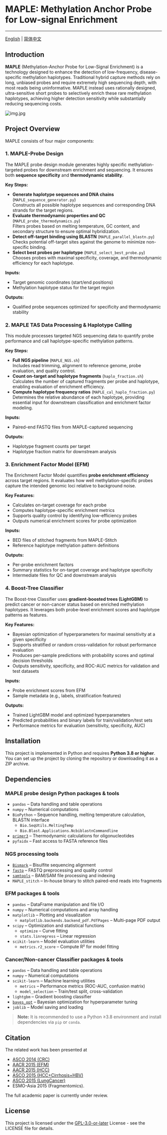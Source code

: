 # MAPLE: Methylation Anchor Probe for Low-signal Enrichment

---

[English](./README.md) | [简体中文](./README_zh.md)

## Introduction

**MAPLE** (Methylation-Anchor Probe for Low-Signal Enrichment) is a technology designed to enhance the detection of low-frequency, disease-specific methylation haplotypes. Traditional hybrid capture methods rely on long, unbiased probes and require extremely high sequencing depth, with most reads being uninformative. MAPLE instead uses rationally designed, ultra-sensitive short probes to selectively enrich these rare methylation haplotypes, achieving higher detection sensitivity while substantially reducing sequencing costs.

![img.jpg](imgs/probe_design.jpg)

## Project Overview

MAPLE consists of four major components:

### 1. MAPLE-Probe Design
The MAPLE probe design module generates highly specific methylation-targeted probes for downstream enrichment and sequencing. It ensures both **sequence specificity** and **thermodynamic stability**.

**Key Steps:**
- **Generate haplotype sequences and DNA chains** (`MAPLE_sequence_generator.py`)  
  Constructs all possible haplotype sequences and corresponding DNA strands for the target regions.
- **Evaluate thermodynamic properties and QC** (`MAPLE_probe_thermodynamics.py`)  
  Filters probes based on melting temperature, GC content, and secondary structure to ensure optimal hybridization.
- **Detect off-target binding using BLASTN** (`MAPLE_parallel_blastn.py`)  
  Checks potential off-target sites against the genome to minimize non-specific binding.
- **Select best probes per haplotype** (`MAPLE_select_best_probe.py`)  
  Chooses probes with maximal specificity, coverage, and thermodynamic efficiency for each haplotype.

**Inputs:**  
- Target genomic coordinates (start/end positions)  
- Methylation haplotype status for the target region  

**Outputs:**  
- Qualified probe sequences optimized for specificity and thermodynamic stability

### 2. MAPLE TAS Data Processing & Haplotype Calling
This module processes targeted NGS sequencing data to quantify probe performance and call haplotype-specific methylation patterns.

**Key Steps:**
- **Full NGS pipeline** (`MAPLE_NGS.sh`)  
  Includes read trimming, alignment to reference genome, probe evaluation, and quality control.
- **Count on-target and haplotype fragments** (`haplo_fraction.sh`)  
  Calculates the number of captured fragments per probe and haplotype, enabling evaluation of enrichment efficiency.
- **Compute haplotype frequency ratios** (`MAPLE_cal_haplo_fraction.py`)  
  Determines the relative abundance of each haplotype, providing essential input for downstream classification and enrichment factor modeling.

**Inputs:**  
- Paired-end FASTQ files from MAPLE-captured sequencing  

**Outputs:**  
- Haplotype fragment counts per target  
- Haplotype fraction matrix for downstream analysis  

### 3. Enrichment Factor Model (EFM)
The Enrichment Factor Model quantifies **probe enrichment efficiency** across target regions. It evaluates how well methylation-specific probes capture the intended genomic loci relative to background noise.  

**Key Features:**
- Calculates on-target coverage for each probe  
- Computes haplotype-specific enrichment metrics  
- Supports quality control by identifying low-efficiency probes  
- Outputs numerical enrichment scores for probe optimization  

**Inputs:**  
- BED files of stitched fragments from MAPLE-Stitch  
- Reference haplotype methylation pattern definitions  

**Outputs:**  
- Per-probe enrichment factors  
- Summary statistics for on-target coverage and haplotype specificity  
- Intermediate files for QC and downstream analysis  

### 4. Boost-Tree Classifier
The Boost-tree Classifier uses **gradient-boosted trees (LightGBM)** to predict cancer or non-cancer status based on enriched methylation haplotypes. It leverages both probe-level enrichment scores and haplotype patterns as features.  

**Key Features:**
- Bayesian optimization of hyperparameters for maximal sensitivity at a given specificity  
- Supports stratified or random cross-validation for robust performance evaluation  
- Produces per-sample predictions with probability scores and optimal decision thresholds  
- Outputs sensitivity, specificity, and ROC-AUC metrics for validation and test datasets  

**Inputs:**  
- Probe enrichment scores from EFM  
- Sample metadata (e.g., labels, stratification features)  

**Outputs:**  
- Trained LightGBM model and optimized hyperparameters  
- Predicted probabilities and binary labels for train/validation/test sets  
- Performance metrics for evaluation (sensitivity, specificity, AUC)  

## Installation
This project is implemented in Python and requires **Python 3.8 or higher**. You can set up the project by cloning the repository or downloading it as a ZIP archive.

## Dependencies
### MAPLE probe design Python packages & tools
- `pandas` – Data handling and table operations
- `numpy` – Numerical computations
- `BioPython` – Sequence handling, melting temperature calculation, BLASTN interface
  - `Bio.SeqUtils.MeltingTemp`
  - `Bio.Blast.Applications.NcbiblastnCommandline`
- [`primer3`](https://libnano.github.io/primer3-py/)  – Thermodynamic calculations for oligonucleotides
- `pyfaidx` – Fast access to FASTA reference files


### NGS processing tools
- [`Bismark`](https://www.bioinformatics.babraham.ac.uk/projects/bismark/) – Bisulfite sequencing alignment  
- [`fastp`](https://github.com/OpenGene/fastp) – FASTQ preprocessing and quality control  
- [`samtools`](http://www.htslib.org/) – BAM/SAM file processing and indexing  
- `MAPLE_stitch` – In-house binary to stitch paired-end reads into fragments  

### EFM packages & tools
- `pandas` – DataFrame manipulation and file I/O
- `numpy` – Numerical computations and array handling
- `matplotlib` – Plotting and visualization
  - `matplotlib.backends.backend_pdf.PdfPages` – Multi-page PDF output
- `scipy` – Optimization and statistical functions
  - `optimize` – Curve fitting
  - `stats.linregress` – Linear regression
- `scikit-learn` – Model evaluation utilities
  - `metrics.r2_score` – Compute R² for model fitting


### Cancer/Non-cancer Classifier packages & tools
- `pandas` – Data handling and table operations
- `numpy` – Numerical computations
- `scikit-learn` – Machine learning utilities
  - `metrics` – Performance metrics (ROC-AUC, confusion matrix)
  - `model_selection` – Train/test split, cross-validation
- `lightgbm` – Gradient boosting classifier
- [`bayes_opt`](https://github.com/bayesian-optimization/BayesianOptimization) – Bayesian optimization for hyperparameter tuning
- `joblib` – Model saving and loading

> **Note:** It is recommended to use a Python ≥3.8 environment and install dependencies via `pip` or `conda`.

## Citation
The related work has been presented at 
- [ASCO 2014 (CRC)](https://ascopubs.org/doi/abs/10.1200/JCO.2024.42.16_suppl.10547)
- [AACR 2015 (EFM)](https://aacrjournals.org/cancerres/article/85/8_Supplement_1/3712/757105)
- [AACR 2015 (HCC)](https://aacrjournals.org/cancerres/article/85/8_Supplement_1/4577/760270)
- [ASCO 2015 (HCC+Cirrhosis+HBV)](https://ascopubs.org/doi/abs/10.1200/JCO.2025.43.16_suppl.4136)
- [ASCO 2015 (LungCancer)](https://ascopubs.org/doi/abs/10.1200/JCO.2025.43.16_suppl.8057)
- ESMO-Asia 2015 (Fragmentomics). 

The full academic paper is currently under review.


## License
This project is licensed under the [GPL-3.0-or-later](LICENSE) License - see the LICENSE file for details.